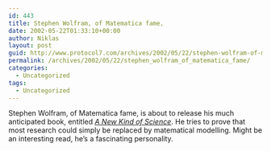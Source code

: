 ```yaml
---
id: 443
title: Stephen Wolfram, of Matematica fame,
date: 2002-05-22T01:33:10+00:00
author: Niklas
layout: post
guid: http://www.protocol7.com/archives/2002/05/22/stephen-wolfram-of-matematica-fame/
permalink: /archives/2002/05/22/stephen_wolfram_of_matematica_fame/
categories:
  - Uncategorized
tags:
  - Uncategorized
---
```

<div class='microid-605b2138f789f49cece70495d042d9cc41b2ff9c'>
  <p>
    Stephen Wolfram, of Matematica fame, is about to release his much anticipated book, entitled <a href="http://www.wired.com/wired/archive/10.06/wolfram_pr.html"><i>A New Kind of Science</i></a>. He tries to prove that most research could simply be replaced by matematical modelling. Might be an interesting read, he&#8217;s a fascinating personality.
  </p>
</div>